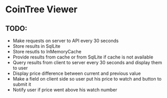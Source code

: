 # CoinTree Viewer

## TODO:
* Make requests on server to API every 30 seconds
* Store results in SqlLite
* Store resutls to InMemoryCache
* Provide results from cache or from SqlLite if cache is not available
* Query results from client to server every 30 seconds and display them to user
* Display price difference between current and previous value
* Make a field on client side so user put his price to watch and button to submit it
* Notify user if price went above his watch number